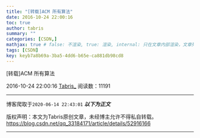 ```yaml
---
title: "[转载]ACM 所有算法"
date: 2016-10-24 22:00:16
toc: true
author: tabris
summary: ""
categories: [CSDN,]
mathjax: true # false: 不渲染, true: 渲染, internal: 只在文章内部渲染，文章列表中不渲染
tags: [CSDN]
key: keyb7a8b69a-3ba5-4dd6-b65e-ca881db98cd8
---
```


[转载]ACM 所有算法

2016-10-24 22:00:16  [Tabris_](https://me.csdn.net/qq_33184171) 阅读数：11191

---

博客爬取于`2020-06-14 22:43:01`
***以下为正文***

版权声明：本文为Tabris原创文章，未经博主允许不得私自转载。
https://blog.csdn.net/qq_33184171/article/details/52916166

<!-- more -->

---
